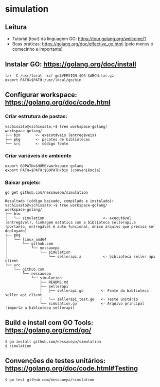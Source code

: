 # simulation

## Leitura

* Tutorial (tour) da linguagem GO: https://tour.golang.org/welcome/1
* Boas práticas: https://golang.org/doc/effective_go.html (pelo menos o comecinho e importante)

## Instalar GO: https://golang.org/doc/install

	tar -C /usr/local -xzf go$VERSION.$OS-$ARCH.tar.gz
	export PATH=$PATH:/usr/local/go/bin

## Configurar workspace: https://golang.org/doc/code.html

### Criar estrutura de pastas:

	vschissato@vschissato:~$ tree workspace-golang/
	workspace-golang/
	├── bin       <- executáveis (entregáveis)
	├── pkg       <- pacotes de bibliotecas
	└── src       <- código fonte

### Criar variáveis de ambiente

	export GOPATH=$HOME/workspace-golang
	export PATH=$PATH:$GOPATH/bin (conveniência)
	
### Baixar projeto:
	
	go get github.com/nessauepa/simulation
	
	Resultado (código baixado, compilado e instalado):
	vschissato@vschissato:~$ tree workspace-golang/
	workspace-golang/
	├── bin
	│   └── simulation                           <- executável (entregável), linkagem estática com a biblioteca sellerapi.a (portanto, entregável é auto funcional, único arquivo que precisa ser deployado)
	├── pkg
	│   └── linux_amd64
	│       └── github.com
	│           └── nessauepa
	│               └── simulation
	│                   └── sellerapi.a          <- biblioteca seller api client
	└── src
	    └── github.com
	        └── nessauepa
	            └── simulation                    
	                ├── README.md
	                ├── sellerapi
	                │   ├── sellerapi.go        <- Fonte da biblioteca seller api client
	                │   └── sellerapi_test.go   <- Teste unitário
	                └── simulation.go           <- Arquivo principal (importa a biblioteca sellerapi)

## Build e install com GO Tools: https://golang.org/cmd/go/

	$ go install github.com/nessauepa/simulation
	$ simulation

## Convenções de testes unitários: https://golang.org/doc/code.html#Testing

	$ go test github.com/nessauepa/simulation
